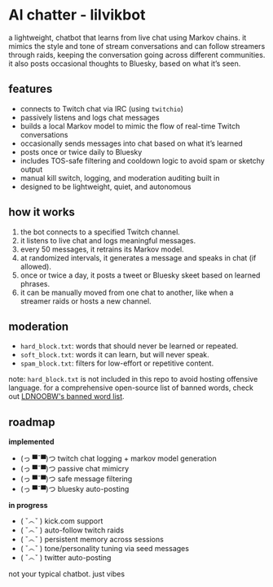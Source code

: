 # AI chatter - lilvikbot

a lightweight, chatbot that learns from live chat using Markov chains. it mimics the style and tone of stream conversations and can follow streamers through raids, keeping the conversation going across different communities. it also posts occasional thoughts to Bluesky, based on what it’s seen.

## features

- connects to Twitch chat via IRC (using `twitchio`)
- passively listens and logs chat messages
- builds a local Markov model to mimic the flow of real-time Twitch conversations
- occasionally sends messages into chat based on what it’s learned
- posts once or twice daily to Bluesky
- includes TOS-safe filtering and cooldown logic to avoid spam or sketchy output
- manual kill switch, logging, and moderation auditing built in
- designed to be lightweight, quiet, and autonomous

## how it works

1. the bot connects to a specified Twitch channel.
2. it listens to live chat and logs meaningful messages.
3. every 50 messages, it retrains its Markov model.
4. at randomized intervals, it generates a message and speaks in chat (if allowed).
5. once or twice a day, it posts a tweet or Bluesky skeet based on learned phrases.
6. it can be manually moved from one chat to another, like when a streamer raids or hosts a new channel.

## moderation

- `hard_block.txt`: words that should never be learned or repeated.
- `soft_block.txt`: words it can learn, but will never speak.
- `spam_block.txt`: filters for low-effort or repetitive content.

note: `hard_block.txt` is not included in this repo to avoid hosting offensive language. for a comprehensive open-source list of banned words, check out [LDNOOBW's banned word list](https://github.com/LDNOOBW/List-of-Dirty-Naughty-Obscene-and-Otherwise-Bad-Words).

## roadmap

**implemented**

- (っ ▀¯▀)つ twitch chat logging + markov model generation
- (っ ▀¯▀)つ passive chat mimicry
- (っ ▀¯▀)つ safe message filtering
- (っ ▀¯▀)つ bluesky auto-posting

**in progress**

- ( ˇ෴ˇ ) kick.com support
- ( ˇ෴ˇ ) auto-follow twitch raids
- ( ˇ෴ˇ ) persistent memory across sessions
- ( ˇ෴ˇ ) tone/personality tuning via seed messages
- ( ˇ෴ˇ ) twitter auto-posting

not your typical chatbot. just vibes
